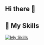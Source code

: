 ## Hi there 👋
## 🚀 My Skills
[![My Skills](https://skillicons.dev/icons?i=html,css,js,ts,tailwind,react,git,nextjs,nodejs,mysql,&perline=20)](https://skillicons.dev)
<!--
**ssergiofeitosa/ssergiofeitosa** is a ✨ _special_ ✨ repository because its `README.md` (this file) appears on your GitHub profile.

Here are some ideas to get you started:

- 🔭 I’m currently working on ...
- 🌱 I’m currently learning ...
- 👯 I’m looking to collaborate on ...
- 🤔 I’m looking for help with ...
- 💬 Ask me about ...
- 📫 How to reach me: ...
- 😄 Pronouns: ...
- ⚡ Fun fact: ...
-->
